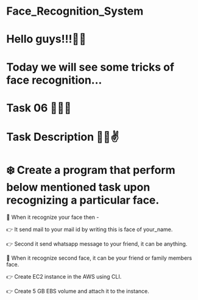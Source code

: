 # Face_Recognition_System
# Hello guys!!!🙋‍♀️
# Today we will see some tricks of face recognition...
# Task 06 👨🏻‍💻

# Task Description 📄😍✌

# ❄️ Create a program that perform below mentioned task upon recognizing a particular face. 

 📌 When it recognize your face then - 
 
👉 It send mail to your mail id by writing this is face of your_name. 

👉 Second it send whatsapp message to your friend, it can be anything. 

📌 When it recognize second  face, it can be your friend or family members face.

👉 Create EC2 instance in the AWS using CLI.

👉 Create 5 GB EBS volume and attach it to the instance.
